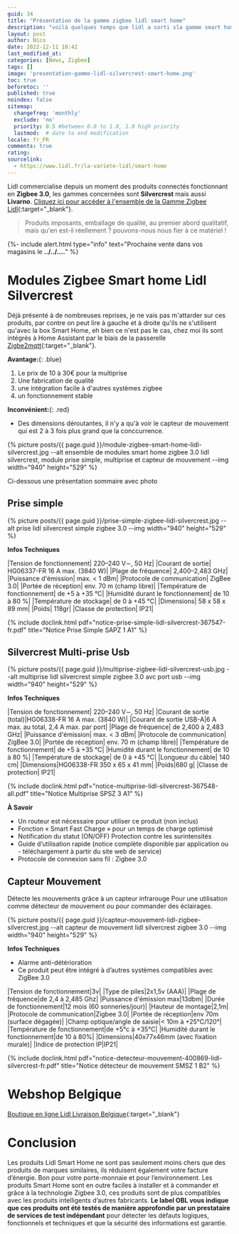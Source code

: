 ```yaml
---
guid: 34
title: "Présentation de la gamme zigbee lidl smart home"
description: "voilà quelques temps que lidl a sorti sla gamme smart home silvercrest mais que vaut-elle ?"
layout: post
author: Nico
date: 2022-12-11 18:42
last_modified_at: 
categories: [News, Zigbee]
tags: []
image: 'presentation-gamme-lidl-silvercrest-smart-home.png'
toc: true
beforetoc: ''
published: true
noindex: false
sitemap:
  changefreq: 'monthly'
  exclude: 'no'
  priority: 0.5 #between 0.0 to 1.0, 1.0 high priority
  lastmod:  # date to end modification
locale: fr_FR
comments: true
rating:  
sourcelink:
  - https://www.lidl.fr/la-variete-lidl/smart-home
---
```

Lidl commercialise depuis un moment des produits connectés fonctionnant en **Zigbee 3.0**, les gammes concernées sont **Silvercrest** mais aussi **Livarno**. [Cliquez ici pour accéder à l'ensemble de la Gamme Zigbee Lidl](https://www.lidl.be/h/fr-BE/maison-connectee/h10005939?pageId=%2F10005756%2F10005939&brand=silvercrest&brand=livarno+lux&brand=livarno+home&idsOnly=false&productsOnly=false){:target="_blank"}.
> Produits imposants, emballage de qualité, au premier abord qualitatif, mais qu'en est-il réellement ? pouvons-nous nous fier à ce matériel !

{%- include alert.html type="info" text="Prochaine vente dans vos magasins le <b>../../....</b>" %}

# Modules Zigbee Smart home Lidl Silvercrest

Déjà présenté à de nombreuses reprises, je ne vais pas m'attarder sur ces produits, par contre on peut lire à gauche et à droite qu'ils ne s'utilisent qu'avec la box Smart Home, eh bien ce n'est pas le cas, chez moi ils sont intégrés à Home Assistant par le biais de la passerelle [Zigbe2mqtt](https://www.zigbee2mqtt.io/supported-devices/#v=Lidl){:target="_blank"}.

**Avantage:**{: .blue}
1. Le prix de 10 à 30€ pour la multiprise
2. Une fabrication de qualité
3. une intégration facile à d'autres systèmes zigbee
4. un fonctionnement stable

**Inconvénient:**{: .red}
- Des dimensions déroutantes, il n'y a qu'à voir le capteur de mouvement qui est 2 à 3 fois plus grand que la conccurrence.

{% picture posts/{{ page.guid }}/module-zigbee-smart-home-lidl-silvercrest.jpg --alt ensemble de modules smart home zigbee 3.0 lidl silvercrest, module prise simple, multiprise et capteur de mouvement --img width="940" height="529" %} 

Ci-dessous une présentation sommaire avec photo

## Prise simple

{% picture posts/{{ page.guid }}/prise-simple-zigbee-lidl-silvercrest.jpg --alt prise lidl silvercrest simple zigbee 3.0 --img width="940" height="529" %}

**Infos Techniques**

|Tension de fonctionnement| 220–240 V∼, 50 Hz|
|Courant de sortie| HG06337-FR 16 A max. (3840 W)|
|Plage de fréquence| 2,400–2,483 GHz|
|Puissance d'émission| max. < 1 dBm|
|Protocole de communication| ZigBee 3.0|
|Portée de réception| env. 70 m (champ libre)|
|Température de fonctionnement| de +5 à +35 °C|
|Humidité durant le fonctionnement| de 10 à 80 %|
|Température de stockage| de 0 à +45 °C|
|Dimensions| 58 x 58 x 89 mm|
|Poids| 118gr|
|Classe de protection| IP21|

{% include doclink.html pdf="notice-prise-simple-lidl-silvercrest-367547-fr.pdf" title="Notice Prise Simple  SAPZ 1 A1" %}


## Silvercrest Multi-prise Usb

{% picture posts/{{ page.guid }}/multiprise-zigbee-lidl-silvercrest-usb.jpg --alt multiprise lidl silvercrest simple zigbee 3.0 avc port usb --img width="940" height="529" %}

**Infos Techniques**

|Tension de fonctionnement| 220–240 V∼, 50 Hz|
|Courant de sortie (total)|HG06338-FR 16 A max. (3840 W)|
|Courant de sortie USB-A|6 A max. au total, 2,4 A max. par port|
|Plage de fréquence| de 2,400 à 2,483 GHz|
|Puissance d'émission| max. < 3 dBm|
|Protocole de communication| ZigBee 3.0|
|Portée de réception| env. 70 m (champ libre)|
|Température de fonctionnement| de +5 à +35 °C|
|Humidité durant le fonctionnement| de 10 à 80 %|
|Température de stockage| de 0 à +45 °C|
|Longueur du câble| 140 cm|
|Dimensions|HG06338-FR 350 x 65 x 41 mm|
|Poids|680 g|
|Classe de protection| IP21|


{% include doclink.html pdf="notice-multiprise-lidl-silvercrest-367548-all.pdf" title="Notice Multiprise  SPSZ 3 A1" %}

**À Savoir**

- Un routeur est nécessaire pour utiliser ce produit (non inclus)
- Fonction « Smart Fast Charge » pour un temps de charge optimisé
- Notification du statut (ON/OFF) Protection contre les surintensités
- Guide d’utilisation rapide (notice complète disponible par application ou - téléchargement à partir du site web de service)
- Protocole de connexion sans fil : Zigbee 3.0

## Capteur Mouvement

Détecte les mouvements grâce à un capteur infrarouge
Pour une utilisation comme détecteur de mouvement ou pour commander des éclairages.

{% picture posts/{{ page.guid }}/capteur-mouvement-lidl-zigbee-silvercrest.jpg --alt capteur de mouvement lidl silvercrest zigbee 3.0 --img width="940" height="529" %}

**Infos Techniques**

- Alarme anti-détérioration
- Ce produit peut être intégré à d’autres systèmes compatibles avec ZigBee 3.0

|Tension de fonctionnement|3v|
|Type de piles|2x1,5v (AAA)|
|Plage de fréquence|de 2,4 à 2,485 Ghz|
|Puissance d'émission max|13dbm|
|Durée de fonctionnement|12 mois (60 sonneries/jour)|
|Hauteur de montage|2,1m|
|Protocole de communication|Zigbee 3.0|
|Portée de réception|env 70m (surface dégagée)|
|Champ optique/angle de saisie|< 10m à +25°C/120°|
|Température de fonctionnement|de +5°c à +35°C|
|Humidité durant le fonctionnement|de 10 à 80%|
|Dimensions|40x77x46mm (avec fixation murale)|
|Indice de protection IP|IP21|

{% include doclink.html pdf="notice-detecteur-mouvement-400869-lidl-silvercrest-fr.pdf" title="Notice détecteur de mouvement SMSZ 1 B2" %}


# Webshop Belgique

[Boutique en ligne Lidl Livraison Belgique](https://www.lidl.be/q/fr-BE/search?offset=24&q=smart%20home){:target="_blank"}

# Conclusion

Les produits Lidl Smart Home ne sont pas seulement moins chers que des produits de marques similaires, ils réduisent également votre facture d’énergie. Bon pour votre porte-monnaie et pour l’environnement. Les produits Smart Home sont en outre faciles à installer et à commander et grâce à la technologie Zigbee 3.0, ces produits sont de plus compatibles avec les produits intelligents d’autres fabricants. **Le label OBL vous indique que ces produits ont été testés de manière approfondie par un prestataire de services de test indépendant** pour détecter les défauts logiques, fonctionnels et techniques et que la sécurité des informations est garantie.
